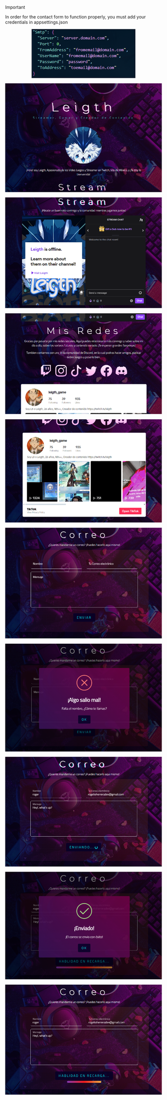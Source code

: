 > [!IMPORTANT]  
> In order for the contact form to function properly, you must add your credentials in appsettings.json

<p align="center">
    <img src="/Screenshots/0-SMTP-Settings.png">
</p>

<p align="center">
    <img src="/Screenshots/1-Home.png">
</p>

<p align="center">
    <img src="/Screenshots/2-Stream.png">
</p>

<p align="center">
    <img src="/Screenshots/3-Socials.png">
</p>

<p align="center">
    <img src="/Screenshots/4-TikTok.png">
</p>

<p align="center">
    <img src="/Screenshots/5-Contact.png">
</p>

<p align="center">
    <img src="/Screenshots/6-Contact-Validations.png">
</p>

<p align="center">
    <img src="/Screenshots/7-Contact-Correct.png/">
</p>

<p align="center">
    <img src="/Screenshots/8-Contact-Modal.png">
</p>

<p align="center">
    <img src="/Screenshots/9-Contact-Avoid-OverPosting.png">
</p>
